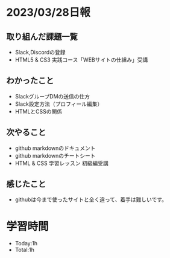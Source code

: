 # 2023/03/28日報
## 取り組んだ課題一覧
- Slack,Discordの登録
- HTML5 & CS3 実践コース「WEBサイトの仕組み」受講

## わかったこと
- SlackグループDMの送信の仕方
- Slack設定方法（プロフィール編集）
- HTMLとCSSの関係

## 次やること
- github markdownのドキュメント
- github markdownのチートシート
- HTML & CSS 学習レッスン 初級編受講

## 感じたこと
- githubは今まで使ったサイトと全く違って、着手は難しいです。

# 学習時間
- Today:1h
- Total:1h

